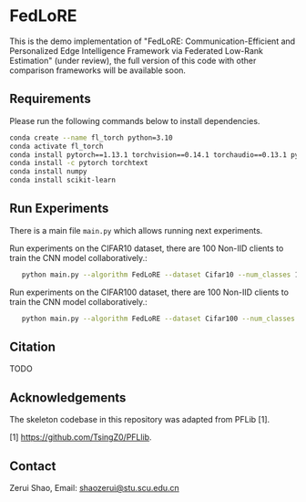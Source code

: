 # FedLoRE

This is the demo implementation of "FedLoRE: Communication-Efficient and Personalized Edge Intelligence Framework via Federated Low-Rank Estimation" (under review), the full version of this code with other comparison frameworks will be available soon.

## Requirements
Please run the following commands below to install dependencies.

```bash
conda create --name fl_torch python=3.10
conda activate fl_torch
conda install pytorch==1.13.1 torchvision==0.14.1 torchaudio==0.13.1 pytorch-cuda=11.6 -c pytorch -c nvidia
conda install -c pytorch torchtext
conda install numpy
conda install scikit-learn
```

## Run Experiments
There is a main file `main.py` which allows running next experiments.

Run experiments on the CIFAR10 dataset, there are 100 Non-IID clients to train the CNN model collaboratively.:
```bash
   python main.py --algorithm FedLoRE --dataset Cifar10 --num_classes 10 --num_clients 100
```

Run experiments on the CIFAR100 dataset, there are 100 Non-IID clients to train the CNN model collaboratively.:
```bash
   python main.py --algorithm FedLoRE --dataset Cifar100 --num_classes 100 --num_clients 100
```

## Citation

TODO

## Acknowledgements

The skeleton codebase in this repository was adapted from PFLib [1].

[1] https://github.com/TsingZ0/PFLlib.

## Contact

Zerui Shao, Email: shaozerui@stu.scu.edu.cn
